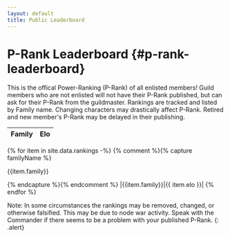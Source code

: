 ```yaml
---
layout: default
title: Public Leaderboard
---
```

# P-Rank Leaderboard {#p-rank-leaderboard}
This is the offical Power-Ranking (P-Rank) of all enlisted members! Guild members who are not enlisted will not have their P-Rank published, but can ask for their P-Rank from the guildmaster. Rankings are tracked and listed by Family name. Changing characters may drastically affect P-Rank. Retired and new member's P-Rank may be delayed in their publishing.

|   Family   |  Elo  |
|:-----------|:-----:|
{% for item in site.data.rankings -%}
{% comment %}{% capture familyName %} <p id="{{item.family}}">{{item.family}}</p>{% endcapture %}{% endcomment %}
|{{item.family}}|{{ item.elo }}|
{% endfor %}

Note: In some circumstances the rankings may be removed, changed, or otherwise falsified. This may be due to node war activity. Speak with the Commander if there seems to be a problem with your published P-Rank.
{: .alert}
